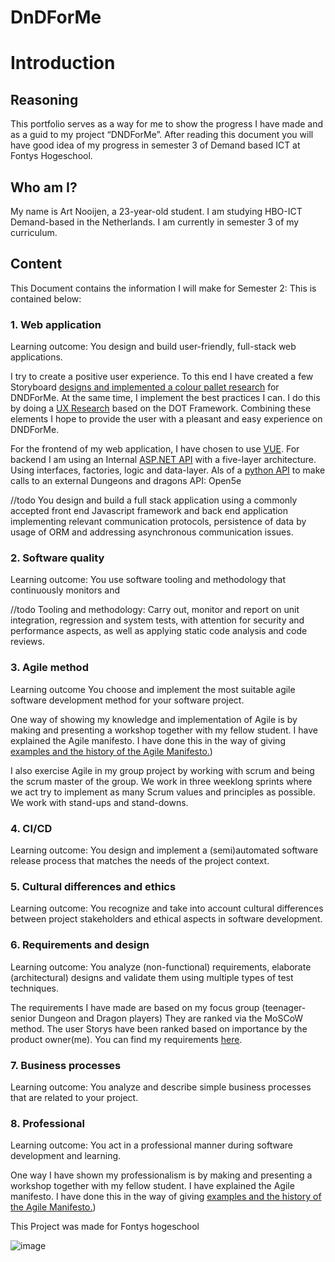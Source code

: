 # DnDForMe

# Introduction 

## Reasoning 
This portfolio serves as a way for me to show the progress I have made and as a guid to my project “DNDForMe”. After reading this document you will have good idea of my progress in semester 3 of Demand based ICT at Fontys Hogeschool. 


## Who am I? 
My name is Art Nooijen, a 23-year-old student. I am studying HBO-ICT Demand-based in the Netherlands. I am currently in semester 3 of my curriculum.    

## Content

This Document contains the information I will make for Semester 2: 
This is contained below: 

### 1. Web application
Learning outcome: You design and build user-friendly, full-stack web applications. 

I try to create a positive user experience. To this end I have created a few Storyboard [designs and implemented a colour pallet research](https://github.com/Artnooijen/DnDForMe/blob/main/Documentation/Colour%20Pallet%20and%20storyboard%20designs.pdf) for DNDForMe. At the same time, I implement the best practices I can. I do this by doing a [UX Research](https://github.com/Artnooijen/DnDForMe/blob/main/Documentation/UX%20Research.pdf) based on the DOT Framework. Combining these elements I hope to provide the user with a pleasant and easy experience on DNDForMe. 


For the frontend of my web application, I have chosen to use [VUE](https://github.com/Artnooijen/DnDForMe/blob/main/Documentation/Vue%20front-end.pdf). For backend I am using an Internal [ASP.NET API](https://github.com/Artnooijen/DnDForMe/blob/main/Documentation/ASP.NET%20API%20Backend%205%20layer.pdf) with a five-layer architecture. Using interfaces, factories, logic and data-layer. Als of a [python API](https://github.com/Artnooijen/DnDForMe/blob/main/Documentation/Python%20API.pdf) to make calls to an external Dungeons and dragons API: Open5e 

//todo You design and build a full stack application using a commonly accepted front end Javascript framework and back end application implementing relevant communication protocols, persistence of data by usage of ORM and addressing asynchronous communication issues.


### 2. Software quality
Learning outcome: You use software tooling and methodology that continuously monitors and 

//todo Tooling and methodology: Carry out, monitor and report on unit integration, regression and system tests, with attention for security and performance aspects, as well as applying static code analysis and code reviews.

### 3. Agile method
Learning outcome You choose and implement the most suitable agile software development method for your software project.

One way of showing my knowledge and implementation of Agile is by making and presenting a workshop together with my fellow student. I have explained the Agile manifesto. I have done this in the way of giving [examples and the history of the Agile Manifesto.](https://github.com/Artnooijen/DnDForMe/blob/main/Documentation/Agile-Scrum%20workshop-%20Art%20Nooijen.pdf)) 

I also exercise Agile in my group project by working with scrum and being the scrum master of the group. We work in three weeklong sprints where we act try to implement as many Scrum values and principles as possible. We work with stand-ups and stand-downs. 

### 4. CI/CD
Learning outcome: You design and implement a (semi)automated software release process that matches the needs of the project context. 

### 5. Cultural differences and ethics
Learning outcome: You recognize and take into account cultural differences between project stakeholders and ethical aspects in software development.

### 6. Requirements and design
Learning outcome: You analyze (non-functional) requirements, elaborate (architectural) designs and validate them using multiple types of test techniques.

The requirements I have made are based on my focus group (teenager-senior Dungeon and Dragon players) They are ranked via the MoSCoW method. The user Storys have been ranked based on importance by the product owner(me). You can find my requirements [here](https://github.com/Artnooijen/DnDForMe/blob/main/Documentation/Requirement-UC.pdf). 

### 7. Business processes
Learning outcome: You analyze and describe simple business processes that are related to your project. 

### 8. Professional
Learning outcome: You act in a professional manner during software development and learning. 

One way I have shown my professionalism is by making and presenting a workshop together with my fellow student. I have explained the Agile manifesto. I have done this in the way of giving [examples and the history of the Agile Manifesto.](https://github.com/Artnooijen/DnDForMe/blob/main/Documentation/Agile-Scrum%20workshop-%20Art%20Nooijen.pdf))


This Project was made for Fontys hogeschool

![image](https://user-images.githubusercontent.com/67277022/196338324-e5145648-1fe8-4483-9232-d8130fa7f092.png)



